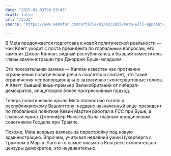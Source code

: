 ```yaml
---
date: "2025-01-03T00:53:43"
draft: false
url: "/5523"
source: "https://www.semafor.com/article/01/02/2025/meta-will-appoint-joel-kaplan-to-lead-global-policy-team-replacing-nick-clegg"

---
```


В Meta продолжается подготовка к новой политической реальности — Ник Клегг уходит с поста президента по глобальным вопросам, его заменит Джоэл Каплан, видный республиканец и бывший заместитель главы администрации при Джордже Буше-младшем.

Это показательная замена — Каплан известен как противник ограничений политической речи в соцсетях и считает, что такие ограничения непропорционально затрагивают консервативные голоса. А Клегг, бывший вице-премьер Великобритании от либерал-демократов, олицетворял более прогрессивный подход.

Теперь политическое крыло Meta полностью готово к республиканскому Вашингтону: недавно назначенный вице-президент по глобальной политике Кевин Мартин работал в FCC при Буше, а главный юрист Дженнифер Ньюстед была главным юридическим советником Госдепа при Трампе.

Похоже, Meta всерьез взялась за перестройку под новую администрацию. Впрочем, учитывая недавний ужин Цукерберга с Трампом в Мар-а-Лаго и то самое письмо в Конгресс относительно цензуры демократов, это неудивительно.

